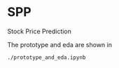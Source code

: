 # SPP

Stock Price Prediction

The prototype and eda are shown in 
~~~
./prototype_and_eda.ipynb
~~~
